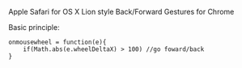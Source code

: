 Apple Safari for OS X Lion style Back/Forward Gestures for Chrome

Basic principle:

	onmousewheel = function(e){
		if(Math.abs(e.wheelDeltaX) > 100) //go foward/back
	}


